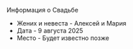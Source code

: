 Информация о Свадьбе

* Жених и невеста - Алексей и Мария
* Дата - 9 августа 2025
* Место - Будет известно позже